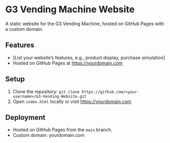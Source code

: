 # G3 Vending Machine Website
A static website for the G3 Vending Machine, hosted on GitHub Pages with a custom domain.

## Features
- [List your website’s features, e.g., product display, purchase simulation]
- Hosted on GitHub Pages at https://yourdomain.com

## Setup
1. Clone the repository: `git clone https://github.com/<your-username>/G3-Vending-Website.git`
2. Open `index.html` locally or visit https://yourdomain.com

## Deployment
- Hosted on GitHub Pages from the `main` branch.
- Custom domain: yourdomain.com
